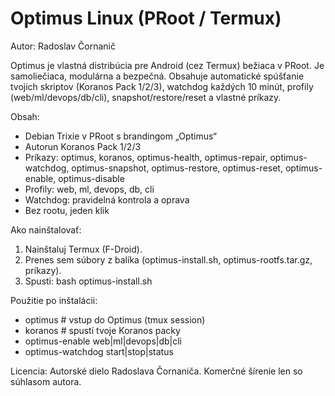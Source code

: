 # Optimus Linux (PRoot / Termux)
Autor: Radoslav Čornanič

Optimus je vlastná distribúcia pre Android (cez Termux) bežiaca v PRoot. Je samoliečiaca, modulárna a bezpečná. Obsahuje automatické spúšťanie tvojich skriptov (Koranos Pack 1/2/3), watchdog každých 10 minút, profily (web/ml/devops/db/cli), snapshot/restore/reset a vlastné príkazy.

Obsah:
- Debian Trixie v PRoot s brandingom „Optimus“
- Autorun Koranos Pack 1/2/3
- Príkazy: optimus, koranos, optimus-health, optimus-repair, optimus-watchdog, optimus-snapshot, optimus-restore, optimus-reset, optimus-enable, optimus-disable
- Profily: web, ml, devops, db, cli
- Watchdog: pravidelná kontrola a oprava
- Bez rootu, jeden klik

Ako nainštalovať:
1) Nainštaluj Termux (F-Droid).
2) Prenes sem súbory z balíka (optimus-install.sh, optimus-rootfs.tar.gz, príkazy).
3) Spusti:
   bash optimus-install.sh

Použitie po inštalácii:
- optimus        # vstup do Optimus (tmux session)
- koranos        # spustí tvoje Koranos packy
- optimus-enable web|ml|devops|db|cli
- optimus-watchdog start|stop|status

Licencia:
Autorské dielo Radoslava Čornaniča. Komerčné šírenie len so súhlasom autora.
